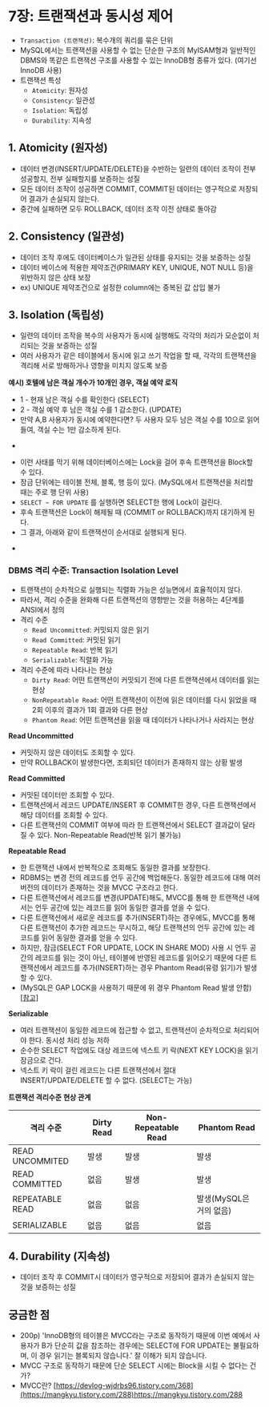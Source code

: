 # 7장: 트랜잭션과 동시성 제어
* `Transaction (트랜잭션)`: 복수개의 쿼리를 묶은 단위
* MySQL에서는 트랜잭션을 사용할 수 없는 단순한 구조의 MyISAM형과 일반적인 DBMS와 똑같은 트랜잭션 구조를 사용할 수 있는 InnoDB형 종류가 있다. (여기선 InnoDB 사용)
* 트랜잭션 특성
  * `Atomicity`: 원자성
  * `Consistency`: 일관성
  * `Isolation`: 독립성
  * `Durability`: 지속성

## 1. Atomicity (원자성)
* 데이터 변경(INSERT/UPDATE/DELETE)을 수반하는 일련의 데이터 조작이 전부 성공할지, 전부 실패할지를 보증하는 성질
* 모든 데이터 조작이 성공하면 COMMIT, COMMIT된 데이터는 영구적으로 저장되어 결과가 손실되지 않는다.
* 중간에 실패하면 모두 ROLLBACK, 데이터 조작 이전 상태로 돌아감

## 2. Consistency (일관성)
* 데이터 조작 후에도 데이터베이스가 일관된 상태를 유지되는 것을 보증하는 성질
* 데이터 베이스에 적용한 제약조건(PRIMARY KEY, UNIQUE, NOT NULL 등)을 위반하지 않은 상태 보장
* ex) UNIQUE 제약조건으로 설정한 column에는 중복된 값 삽입 불가

## 3. Isolation (독립성)
* 일련의 데이터 조작을 복수의 사용자가 동시에 실행해도 각각의 처리가 모순없이 처리되는 것을 보증하는 성질
* 여러 사용자가 같은 테이블에서 동시에 읽고 쓰기 작업을 할 때, 각각의 트랜잭션을 격리해 서로 방해하거나 영향을 미치지 않도록 보증

**예시) 호텔에 남은 객실 개수가 10개인 경우, 객실 예약 로직**
* 1 - 현재 남은 객실 수를 확인한다 (SELECT)
* 2 - 객실 예약 후 남은 객실 수를 1 감소한다. (UPDATE)
* 만약 A,B 사용자가 동시에 예약한다면? 두 사용자 모두 남은 객실 수를 10으로 읽어들여, 객실 수는 1만 감소하게 된다.
* ~~~~ 사진 ~~~~~
* 이런 사태를 막기 위해 데이터베이스에는 Lock을 걸어 후속 트랜잭션을 Block할 수 있다.
* 잠금 단위에는 테이블 전체, 블록, 행 등이 있다. (MySQL에서 트랜잭션을 처리할 때는 주로 행 단위 사용)
* `SELECT ~ FOR UPDATE` 를 실행하면 SELECT한 행에 Lock이 걸린다.
* 후속 트랜잭션은 Lock이 해제될 때 (COMMIT or ROLLBACK)까지 대기하게 된다.
* 그 결과, 아래와 같이 트랜잭션이 순서대로 실행되게 된다.
* ~~~~~~ 사진 ~~~~~

### DBMS 격리 수준: Transaction Isolation Level
* 트랜잭션이 순차적으로 실행되는 직렬화 가능은 성능면에서 효율적이지 않다.
* 따라서, 격리 수준을 완화해 다른 트랜잭션의 영향받는 것을 허용하는 4단계를 ANSI에서 정의
* 격리 수준
  * `Read Uncommitted`: 커밋되지 않은 읽기
  * `Read Committed`: 커밋된 읽기
  * `Repeatable Read`: 반복 읽기
  * `Serializable`: 직렬화 가능
* 격리 수준에 따라 나타나는 현상
  * `Dirty Read`: 어떤 트랜잭션이 커밋되기 전에 다른 트랜잭션에서 데이터를 읽는 현상
  * `NonRepeatable Read`: 어떤 트랜잭션이 이전에 읽은 데이터를 다시 읽었을 때 2회 이후의 결과가 1회 결과와 다른 현상
  * `Phantom Read`: 어떤 트랜잭션을 읽을 때 데이터가 나타나거나 사라지는 현상

**Read Uncommitted**
* 커밋하지 않은 데이터도 조회할 수 있다.
* 만약 ROLLBACK이 발생한다면, 조회되던 데이터가 존재하지 않는 상황 발생

**Read Committed**
* 커밋된 데이터만 조회할 수 있다.
* 트랜잭션에서 레코드 UPDATE/INSERT 후 COMMIT한 경우, 다른 트랜잭션에서 해당 데이터를 조회할 수 있다.
* 다른 트랜잭션의 COMMIT 여부에 따라 한 트랜잭션에서 SELECT 결과값이 달라질 수 있다. Non-Repeatable Read(반복 읽기 불가능)

**Repeatable Read**
* 한 트랜잭션 내에서 반복적으로 조회해도 동일한 결과를 보장한다.
* RDBMS는 변경 전의 레코드를 언두 공간에 백업해둔다. 동일한 레코드에 대해 여러 버전의 데이터가 존재하는 것을 MVCC 구조라고 한다.
* 다른 트랜잭션에서 레코드를 변경(UPDATE)해도, MVCC를 통해 한 트랜잭션 내에서는 언두 공간에 있는 레코드를 읽어 동일한 결과를 얻을 수 있다.
* 다른 트랜잭션에서 새로운 레코드를 추가(INSERT)하는 경우에도, MVCC를 통해 다른 트랜잭션이 추가한 레코드는 무시하고, 해당 트랜잭션의 언두 공간에 있는 레코드를 읽어 동일한 결과를 얻을 수 있다.
* 하지만, 잠금(SELECT FOR UPDATE, LOCK IN SHARE MOD) 사용 시 언두 공간의 레코드를 읽는 것이 아닌, 테이블에 반영된 레코드를 읽어오기 때문에 다른 트랜잭션에서 레코드를 추가(INSERT)하는 경우 Phantom Read(유령 읽기)가 발생할 수 있다.
* (MySQL은 GAP LOCK을 사용하기 때문에 위 경우 Phantom Read 발생 안함) [[참고]](https://mangkyu.tistory.com/299)

**Serializable**
* 여러 트랜잭션이 동일한 레코드에 접근할 수 없고, 트랜잭션이 순차적으로 처리되어야 한다. 동시성 처리 성능 저하
* 순수한 SELECT 작업에도 대상 레코드에 넥스트 키 락(NEXT KEY LOCK)을 읽기 잠금으로 건다.
* 넥스트 키 락이 걸린 레코드는 다른 트랜잭션에서 절대 INSERT/UPDATE/DELETE 할 수 없다. (SELECT는 가능)

**트랜잭션 격리수준 현상 관계**

|격리 수준|Dirty Read|Non-Repeatable Read|Phantom Read|
|---|---|---|---|
|READ UNCOMMITED|발생|발생|발생|
|READ COMMITTED|	없음|	발생|	발생|
|REPEATABLE READ|	없음|	없음|	발생(MySQL은 거의 없음)|
|SERIALIZABLE|	없음|	없음|	없음|

## 4. Durability (지속성)
* 데이터 조작 후 COMMIT시 데이터가 영구적으로 저장되어 결과가 손실되지 않는 것을 보증하는 성질

## 궁금한 점
* 200p) 'InnoDB형의 테이블은 MVCC라는 구조로 동작하기 때문에 이번 예에서 사용자가 B가 단순히 값을 참조하는 경우에는 SELECT에 FOR UPDATE는 불필요하며, 이 경우 읽기는 블록되지 않습니다.' 잘 이해가 되지 않습니다.
* MVCC 구조로 동작하기 때문에 단순 SELECT 시에는 Block을 시킬 수 없다는 건가? 
* MVCC란? [https://devlog-wjdrbs96.tistory.com/368](https://mangkyu.tistory.com/288)https://mangkyu.tistory.com/288
